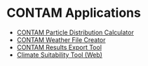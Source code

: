 # CONTAM Applications 

- [CONTAM Particle Distribution Calculator](software/CPDC/index.htm)
- [CONTAM Weather File Creator](software/WEATHERprogram.htm)
- [CONTAM Results Export Tool](webapps/contam_results_exporter/index.htm)
- [Climate Suitability Tool (Web)](software/CSTWebprogram.htm)
